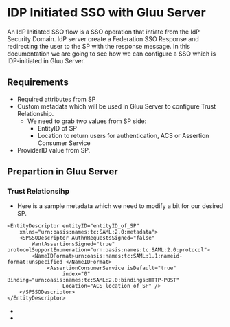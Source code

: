  
# IDP Initiated SSO with Gluu Server

An IdP Initiated SSO flow is a SSO operation that intiate from the IdP Security Domain. IdP server create a Federation SSO Response and redirecting the user to the SP with the response message. 
In this documentation we are going to see how we can configure a SSO which is IDP-initiated in Gluu Server. 

## Requirements

 - Required attributes from SP
 - Custom metadata which will be used in Gluu Server to configure Trust Relationship. 
   - We need to grab two values from SP side: 
      - EntityID of SP
      - Location to return users for authentication, ACS or Assertion Consumer Service
 - ProviderID value from SP. 

## Prepartion in Gluu Server

### Trust Relationsihp

 - Here is a sample metadata which we need to modify a bit for our desired SP. 
```
<EntityDescriptor entityID="entityID_of_SP"
    xmlns="urn:oasis:names:tc:SAML:2.0:metadata">
    <SPSSODescriptor AuthnRequestsSigned="false"
        WantAssertionsSigned="true" protocolSupportEnumeration="urn:oasis:names:tc:SAML:2.0:protocol">
        <NameIDFormat>urn:oasis:names:tc:SAML:1.1:nameid-format:unspecified </NameIDFormat>
             <AssertionConsumerService isDefault="true"
                  index="0" Binding="urn:oasis:names:tc:SAML:2.0:bindings:HTTP-POST"
                  Location="ACS_location_of_SP" />
    </SPSSODescriptor>
</EntityDescriptor>
```
 - 
 - 
